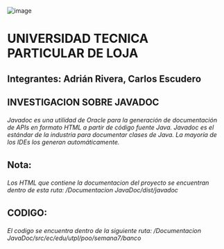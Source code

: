 ![image](https://user-images.githubusercontent.com/56032735/120117919-4f322780-c155-11eb-86b1-415562139384.png)
# UNIVERSIDAD TECNICA PARTICULAR DE LOJA 
## Integrantes: Adrián Rivera, Carlos Escudero
## INVESTIGACION SOBRE JAVADOC
###### Javadoc es una utilidad de Oracle para la generación de documentación de APIs en formato HTML a partir de código fuente Java. Javadoc es el estándar de la industria para documentar clases de Java. La mayoría de los IDEs los generan automáticamente.

## Nota:
###### Los HTML que contiene la documentacion del proyecto se encuentran dentro de esta ruta: /Documentacion JavaDoc/dist/javadoc 

## CODIGO:
###### El codigo se encuentra dentro de la siguiente ruta: /Documentacion JavaDoc/src/ec/edu/utpl/poo/semana7/banco

